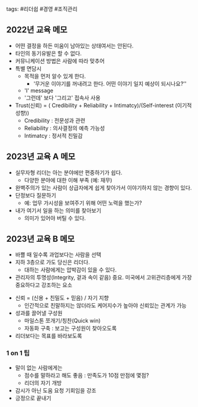 tags: #리더쉽 #경영 #조직관리


## 2022년 교육 메모

- 어떤 결정을 하든 미움이 남아있는 상태여서는 안된다.
- 타인의 동기유발은 할 수 없다.
- 커뮤니케이션 방법은 사람에 따라 맞추어
- 특별 면담시
	- 목적을 먼저 알수 있게 한다.
		- '무거운 이야기를 꺼내려고 한다. 어떤 이야기 일지 예상이 되시나요?''
	- 'I' message
	- '그런데' 보다 '그리고' 접속사 사용
- Trust(신뢰) = ( Credibility + Reliability + Intimatcy)/(Self-interest (이기적 성향))
	- Credibility : 전문성과 관련
	- Reliability : 의사결정의 예측 가능성
	- Intimatcy : 정서적 친밀감


## 2023년 교육 A 메모
* 실무자형 리더는 아는 분야에만 편중하기가 쉽다.
	*  다양한 분야에 대한 이해 부족 (예: 재무)
* 완벽주의가 있는 사람이 상급자에게 쉽게 찾아가서 이야기하지 않는 경향이 있다.
* 단정보다 질문하기
	* 예: 업무 가시성을 보여주기 위해 어떤 노력을 했는가?
* 내가 여기서 일을 하는 의미를 찾아보기
	* 의미가 있어야 버틸 수 있다.


## 2023년 교육 B 메모

- 바쁠 때 일수록 과업보다는 사람을 선택
- 지하 3층으로 가도 당신은 리더다.
	- 대하는 사람에게는 압박감이 있을 수 있다.
- 관리자의 투명성(Integrity, 겉과 속이 같음) 중요. 미국에서 고위관리층에게 가장 중요하다고 강조하는 요소
* 신뢰 = (신용 + 친밀도 + 믿음) / 자기 지향
	* 인간적으로 친말하지는 않더라도 케어지수가 높아야 신뢰있는 관계가 가능 
* 성과를 끌어낼 구성원
	*  마일스톤 쪼개기/칭찬(Quick win)
	* 자동화 구축 : 보고는 구성원이 찾아오도록
* 리더보다는 목표를 바라보도록

### 1 on 1  팁
* 말이 없는 사람에게는
	* 점수를 말하라고 해도 좋음 : 만족도가 10점 만점에 몇점?
	* 리더의 자기 개방
* 감시가 아닌 도움 요청 기회임을 강조
* 긍정으로 끝내기


